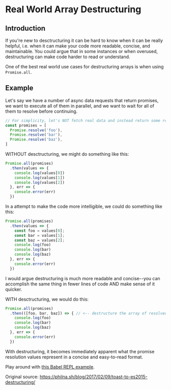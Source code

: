 # Real World Array Destructuring

## Introduction

If you're new to desctructuring it can be hard to know when it can be really helpful, i.e. when it can make your code more readable, concise, and maintainable. You could argue that in some instances or when overused, destructuring can make code harder to read or understand.

One of the best real world use cases for destructuring arrays is when using `Promise.all`.

## Example

Let's say we have a number of async data requests that return promises, we want to execute all of them in parallel, and we want to wait for all of them to resolve before continuing.

```js
// For simplicity, let's NOT fetch real data and instead return some resolved promises :)
const promises = [
  Promise.resolve('foo'),
  Promise.resolve('bar'),
  Promise.resolve('baz'),
]
```

WITHOUT desctructuring, we might do something like this:

```js
Promise.all(promises)
  .then(values => {
    console.log(values[0])
    console.log(values[1])
    console.log(values[2])
  }, err => {
    console.error(err)
  })
```

In a attempt to make the code more intelligible, we could do something like this:

```js
Promise.all(promises)
  .then(values => {
    const foo = values[0];
    const bar = values[1];
    const baz = values[2];
    console.log(foo)
    console.log(bar)
    console.log(baz)
  }, err => {
    console.error(err)
  })
```

I would argue destructuring is much more readable and concise--you can accomplish the same thing in fewer lines of code AND make sense of it quicker.

WITH desctructuring, we would do this:

```js
Promise.all(promises)
  .then(([foo, bar, baz]) => { // <-- destructure the array of resolved promises for more readable code
    console.log(foo)
    console.log(bar)
    console.log(baz)
  }, err => {
    console.error(err)
  })
```

With destructuring, it becomes immediately apparent what the promise resolution values represent in a concise and easy-to-read format.

Play around with [this Babel REPL example](https://babeljs.io/repl/#?babili=false&evaluate=true&lineWrap=false&presets=es2015%2Ces2016%2Cstage-3&targets=&browsers=&builtIns=false&experimental=false&loose=false&spec=true&code=const%20promises%20%3D%20%5B%0A%20%20Promise.resolve('foo')%2C%0A%20%20Promise.resolve('bar')%2C%0A%20%20Promise.resolve('baz')%2C%0A%20%20%2F%2F%20Promise.reject(new%20Error('baz'))%2C%0A%5D%0A%0A%2F%2F%20WITH%20desctructuring%0APromise.all(promises)%0A%20%20.then((%5Bfoo%2C%20bar%5D)%20%3D%3E%20%7B%20%2F%2F%20%3C--%20desctructure%20the%20array%20of%20resolved%20promises%20for%20more%20readable%20code%0A%20%20%20%20console.log(foo)%0A%20%20%20%20console.log(bar)%0A%20%20%20%20console.log(baz)%0A%20%20%7D%2C%20err%20%3D%3E%20%7B%0A%20%20%20%20console.error(err)%0A%20%20%7D)).

Original source: https://philna.sh/blog/2017/02/09/toast-to-es2015-destructuring/
